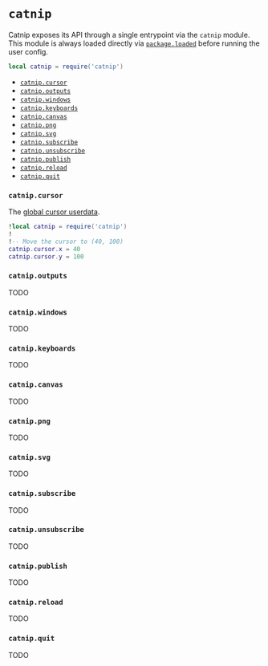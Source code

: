 # `catnip`

Catnip exposes its API through a single entrypoint via the `catnip` module. This
module is always loaded directly via
[`package.loaded`](https://www.lua.org/manual/5.1/manual.html#pdf-package.loaded)
before running the user config.

```lua
local catnip = require('catnip')
```

- [`catnip.cursor`](#catnipcursor)
- [`catnip.outputs`](#catnipoutputs)
- [`catnip.windows`](#catnipwindows)
- [`catnip.keyboards`](#catnipkeyboards)
- [`catnip.canvas`](#catnipcanvas)
- [`catnip.png`](#catnippng)
- [`catnip.svg`](#catnipsvg)
- [`catnip.subscribe`](#catnipsubscribe)
- [`catnip.unsubscribe`](#catnipunsubscribe)
- [`catnip.publish`](#catnippublish)
- [`catnip.reload`](#catnipreload)
- [`catnip.quit`](#catnipquit)

### `catnip.cursor`

The [global cursor userdata](api_cursor.md).

```lua
!local catnip = require('catnip')
!
!-- Move the cursor to (40, 100)
catnip.cursor.x = 40
catnip.cursor.y = 100
```

### `catnip.outputs`

TODO

### `catnip.windows`

TODO

### `catnip.keyboards`

TODO

### `catnip.canvas`

TODO

### `catnip.png`

TODO

### `catnip.svg`

TODO

### `catnip.subscribe`

TODO

### `catnip.unsubscribe`

TODO

### `catnip.publish`

TODO

### `catnip.reload`

TODO

### `catnip.quit`

TODO
